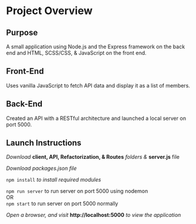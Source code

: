 # Project Overview

## Purpose

A small application using Node.js and the Express framework on the back end and HTML, SCSS/CSS, & JavaScript on the front end.

## Front-End

Uses vanilla JavaScript to fetch API data and display it as a list of members.

## Back-End

Created an API with a RESTful architecture and launched a local server on port 5000.

## Launch Instructions

_Download_ __client, API, Refactorization, & Routes__ _folders &_ __server.js__ file 

_Download packages.json file_

`npm install` _to install required modules_

`npm run server` to run server on port 5000 using nodemon  
OR  
`npm start` to run server on port 5000 normally

_Open a browser, and visit_ __http://localhost:5000__ _to view the application_
